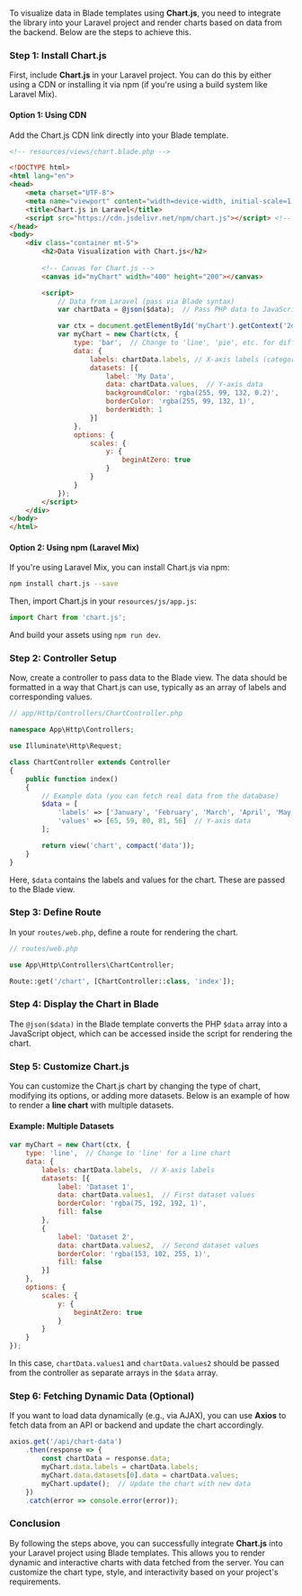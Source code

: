 To visualize data in Blade templates using **Chart.js**, you need to integrate the library into your Laravel project and render charts based on data from the backend. Below are the steps to achieve this.

### **Step 1: Install Chart.js**

First, include **Chart.js** in your Laravel project. You can do this by either using a CDN or installing it via npm (if you're using a build system like Laravel Mix).

#### **Option 1: Using CDN**

Add the Chart.js CDN link directly into your Blade template.

```html
<!-- resources/views/chart.blade.php -->

<!DOCTYPE html>
<html lang="en">
<head>
    <meta charset="UTF-8">
    <meta name="viewport" content="width=device-width, initial-scale=1.0">
    <title>Chart.js in Laravel</title>
    <script src="https://cdn.jsdelivr.net/npm/chart.js"></script> <!-- Chart.js CDN -->
</head>
<body>
    <div class="container mt-5">
        <h2>Data Visualization with Chart.js</h2>
        
        <!-- Canvas for Chart.js -->
        <canvas id="myChart" width="400" height="200"></canvas>

        <script>
            // Data from Laravel (pass via Blade syntax)
            var chartData = @json($data);  // Pass PHP data to JavaScript

            var ctx = document.getElementById('myChart').getContext('2d');
            var myChart = new Chart(ctx, {
                type: 'bar',  // Change to 'line', 'pie', etc. for different chart types
                data: {
                    labels: chartData.labels, // X-axis labels (categories)
                    datasets: [{
                        label: 'My Data',
                        data: chartData.values,  // Y-axis data
                        backgroundColor: 'rgba(255, 99, 132, 0.2)',
                        borderColor: 'rgba(255, 99, 132, 1)',
                        borderWidth: 1
                    }]
                },
                options: {
                    scales: {
                        y: {
                            beginAtZero: true
                        }
                    }
                }
            });
        </script>
    </div>
</body>
</html>
```

#### **Option 2: Using npm (Laravel Mix)**

If you're using Laravel Mix, you can install Chart.js via npm:

```bash
npm install chart.js --save
```

Then, import Chart.js in your `resources/js/app.js`:

```javascript
import Chart from 'chart.js';
```

And build your assets using `npm run dev`.

### **Step 2: Controller Setup**

Now, create a controller to pass data to the Blade view. The data should be formatted in a way that Chart.js can use, typically as an array of labels and corresponding values.

```php
// app/Http/Controllers/ChartController.php

namespace App\Http\Controllers;

use Illuminate\Http\Request;

class ChartController extends Controller
{
    public function index()
    {
        // Example data (you can fetch real data from the database)
        $data = [
            'labels' => ['January', 'February', 'March', 'April', 'May'],  // X-axis labels
            'values' => [65, 59, 80, 81, 56]  // Y-axis data
        ];

        return view('chart', compact('data'));
    }
}
```

Here, `$data` contains the labels and values for the chart. These are passed to the Blade view.

### **Step 3: Define Route**

In your `routes/web.php`, define a route for rendering the chart.

```php
// routes/web.php

use App\Http\Controllers\ChartController;

Route::get('/chart', [ChartController::class, 'index']);
```

### **Step 4: Display the Chart in Blade**

The `@json($data)` in the Blade template converts the PHP `$data` array into a JavaScript object, which can be accessed inside the script for rendering the chart.

### **Step 5: Customize Chart.js**

You can customize the Chart.js chart by changing the type of chart, modifying its options, or adding more datasets. Below is an example of how to render a **line chart** with multiple datasets.

#### **Example: Multiple Datasets**

```javascript
var myChart = new Chart(ctx, {
    type: 'line',  // Change to 'line' for a line chart
    data: {
        labels: chartData.labels,  // X-axis labels
        datasets: [{
            label: 'Dataset 1',
            data: chartData.values1,  // First dataset values
            borderColor: 'rgba(75, 192, 192, 1)',
            fill: false
        },
        {
            label: 'Dataset 2',
            data: chartData.values2,  // Second dataset values
            borderColor: 'rgba(153, 102, 255, 1)',
            fill: false
        }]
    },
    options: {
        scales: {
            y: {
                beginAtZero: true
            }
        }
    }
});
```

In this case, `chartData.values1` and `chartData.values2` should be passed from the controller as separate arrays in the `$data` array.

### **Step 6: Fetching Dynamic Data (Optional)**

If you want to load data dynamically (e.g., via AJAX), you can use **Axios** to fetch data from an API or backend and update the chart accordingly.

```javascript
axios.get('/api/chart-data')
    .then(response => {
        const chartData = response.data;
        myChart.data.labels = chartData.labels;
        myChart.data.datasets[0].data = chartData.values;
        myChart.update();  // Update the chart with new data
    })
    .catch(error => console.error(error));
```

### **Conclusion**

By following the steps above, you can successfully integrate **Chart.js** into your Laravel project using Blade templates. This allows you to render dynamic and interactive charts with data fetched from the server. You can customize the chart type, style, and interactivity based on your project's requirements.